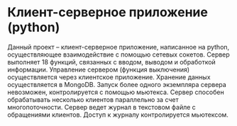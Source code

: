 # Клиент-серверное приложение (python)
Данный проект – клиент-серверное приложение, написанное на python, осуществляющее взаимодействие с помощью сетевых сокетов. Сервер выполняет 18 функций, связанных с вводом, выводом и обработкой информации. Управление сервером (функция выключения) осуществляется через клиентское приложение. Хранение данных осуществляется в MongoDB. Запуск более одного экземпляра сервера невозможен, контролируется с помощью мьютекса. Сервер способен обрабатывать несколько клиентов параллельно за счет многопоточности. Сервер ведет журнал в текстовом файле с обращениями клиентов. Доступ к журналу контролируется мьютексом.
